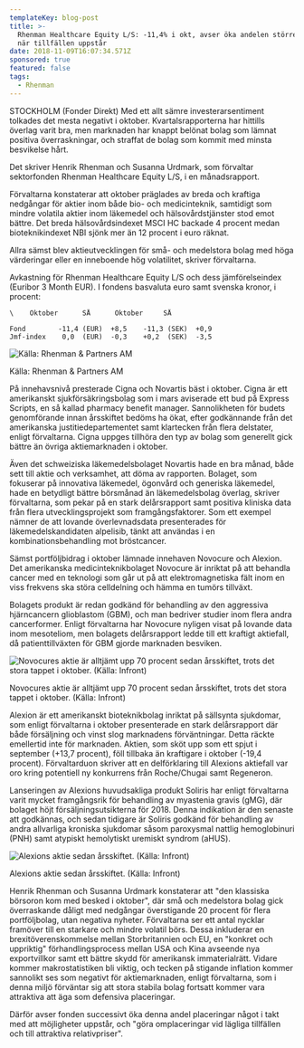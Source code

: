```yaml
---
templateKey: blog-post
title: >-
  Rhenman Healthcare Equity L/S: -11,4% i okt, avser öka andelen större bolag
  när tillfällen uppstår
date: 2018-11-09T16:07:34.571Z
sponsored: true
featured: false
tags:
  - Rhenman
---
```



STOCKHOLM (Fonder Direkt) Med ett allt sämre investerarsentiment tolkades det mesta negativt i oktober. Kvartalsrapporterna har hittills överlag varit bra, men marknaden har knappt belönat bolag som lämnat positiva överraskningar, och straffat de bolag som kommit med minsta besvikelse hårt.

Det skriver Henrik Rhenman och Susanna Urdmark, som förvaltar sektorfonden Rhenman Healthcare Equity L/S, i en månadsrapport.

Förvaltarna konstaterar att oktober präglades av breda och kraftiga nedgångar för aktier inom både bio- och medicinteknik, samtidigt som mindre volatila aktier inom läkemedel och hälsovårdstjänster stod emot bättre. Det breda hälsovårdsindexet MSCI HC backade 4 procent medan bioteknikindexet NBI sjönk mer än 12 procent i euro räknat.

Allra sämst blev aktieutvecklingen för små- och medelstora bolag med höga värderingar eller en inneboende hög volatilitet, skriver förvaltarna.

Avkastning för Rhenman Healthcare Equity L/S och dess jämförelseindex (Euribor 3 Month EUR). I fondens basvaluta euro samt svenska kronor, i procent:

```
\    Oktober      SÅ      Oktober     SÅ               

Fond        -11,4 (EUR)  +8,5    -11,3 (SEK)  +0,9            
Jmf-index    0,0  (EUR)  -0,3    +0,2  (SEK)  -3,5
```

![Källa: Rhenman & Partners AM](/img/89.png)

<span class="image-caption">Källa: Rhenman & Partners AM</span>

På innehavsnivå presterade Cigna och Novartis bäst i oktober. Cigna är ett amerikanskt sjukförsäkringsbolag som i mars aviserade ett bud på Express Scripts, en så kallad pharmacy benefit manager. Sannolikheten för budets genomförande innan årsskiftet bedöms ha ökat, efter godkännande från det amerikanska justitiedepartementet samt klartecken från flera delstater, enligt förvaltarna. Cigna uppges tillhöra den typ av bolag som generellt gick bättre än övriga aktiemarknaden i oktober.

Även det schweiziska läkemedelsbolaget Novartis hade en bra månad, både sett till aktie och verksamhet, att döma av rapporten. Bolaget, som fokuserar på innovativa läkemedel, ögonvård och generiska läkemedel, hade en betydligt bättre börsmånad än läkemedelsbolag överlag, skriver förvaltarna, som pekar på en stark delårsrapport samt positiva kliniska data från flera utvecklingsprojekt som framgångsfaktorer. Som ett exempel nämner de att lovande överlevnadsdata presenterades för läkemedelskandidaten alpelisib, tänkt att användas i en kombinationsbehandling mot bröstcancer.

Sämst portföljbidrag i oktober lämnade innehaven Novocure och Alexion. Det amerikanska medicinteknikbolaget Novocure är inriktat på att behandla cancer med en teknologi som går ut på att elektromagnetiska fält inom en viss frekvens ska störa celldelning och hämma en tumörs tillväxt.

Bolagets produkt är redan godkänd för behandling av den aggressiva hjärncancern glioblastom (GBM), och man bedriver studier inom flera andra cancerformer. Enligt förvaltarna har Novocure nyligen visat på lovande data inom mesoteliom, men bolagets delårsrapport ledde till ett kraftigt aktiefall, då patienttillväxten för GBM gjorde marknaden besviken.

![Novocures aktie är alltjämt upp 70 procent sedan årsskiftet, trots det stora tappet i oktober. (Källa: Infront)](/img/90.png)

<span class="image-caption">Novocures aktie är alltjämt upp 70 procent sedan årsskiftet, trots det stora tappet i oktober. (Källa: Infront)</span>

Alexion är ett amerikanskt bioteknikbolag inriktat på sällsynta sjukdomar, som enligt förvaltarna i oktober presenterade en stark delårsrapport där både försäljning och vinst slog marknadens förväntningar. Detta räckte emellertid inte för marknaden. Aktien, som sköt upp som ett spjut i september (+13,7 procent), föll tillbaka än kraftigare i oktober (-19,4 procent). Förvaltarduon skriver att en delförklaring till Alexions aktiefall var oro kring potentiell ny konkurrens från Roche/Chugai samt Regeneron.

Lanseringen av Alexions huvudsakliga produkt Soliris har enligt förvaltarna varit mycket framgångsrik för behandling av myastenia gravis (gMG), där bolaget höjt försäljningsutsikterna för 2018. Denna indikation är den senaste att godkännas, och sedan tidigare är Soliris godkänd för behandling av andra allvarliga kroniska sjukdomar såsom paroxysmal nattlig hemoglobinuri (PNH) samt atypiskt hemolytiskt uremiskt syndrom (aHUS).

![Alexions aktie sedan årsskiftet. (Källa: Infront)](/img/91.png)

<span class="image-caption">Alexions aktie sedan årsskiftet. (Källa: Infront)</span>

Henrik Rhenman och Susanna Urdmark konstaterar att "den klassiska börsoron kom med besked i oktober", där små och medelstora bolag gick överraskande dåligt med nedgångar överstigande 20 procent för flera portföljbolag, utan negativa nyheter. Förvaltarna ser ett antal nycklar framöver till en starkare och mindre volatil börs. Dessa inkluderar en brexitöverenskommelse mellan Storbritannien och EU, en "konkret och uppriktig" förhandlingsprocess mellan USA och Kina avseende nya exportvillkor samt ett bättre skydd för amerikansk immaterialrätt. Vidare kommer makrostatistiken bli viktig, och tecken på stigande inflation kommer sannolikt ses som negativt för aktiemarknaden, enligt förvaltarna, som i denna miljö förväntar sig att stora stabila bolag fortsatt kommer vara attraktiva att äga som defensiva placeringar.

Därför avser fonden successivt öka denna andel placeringar något i takt med att möjligheter uppstår, och "göra omplaceringar vid lägliga tillfällen och till attraktiva relativpriser".

